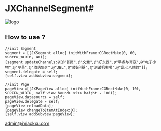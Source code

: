 # JXChannelSegment#

![logo](http://www.imjackxu.com/images/jxsegment.gif)

## How to use ?
	
	//init Segment
    segment = [[JXSegment alloc] initWithFrame:CGRectMake(0, 60, SCREEN_WIDTH, 40)];
    [segment updateChannels:@[@"首页",@"文章",@"好东西",@"早点与宵夜",@"电子小物",@"苹果",@"收纳集合",@"JBL",@"装b利器",@"测试机啦啦",@"乱七八糟的"]];
    segment.delegate = self;
    [self.view addSubview:segment];
    
    //init Page
    pageView =[[JXPageView alloc] initWithFrame:CGRectMake(0, 100, SCREEN_WIDTH, self.view.bounds.size.height - 100)];
    pageView.datasource = self;
    pageView.delegate = self;
    [pageView reloadData];
    [pageView changeToItemAtIndex:0];
    [self.view addSubview:pageView];
   
<admin@imjackxu.com>